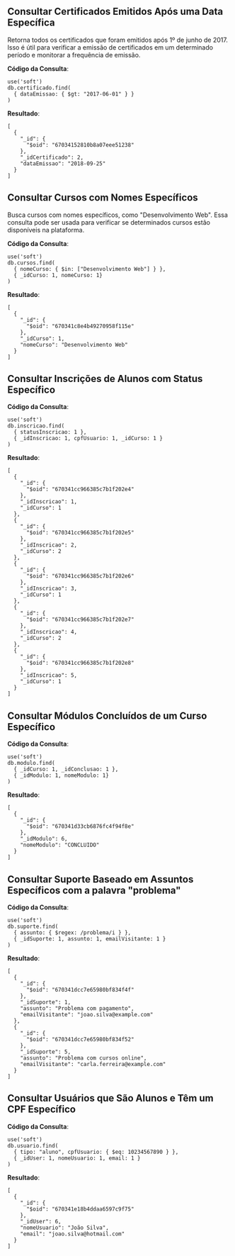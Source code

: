 ## Consultar Certificados Emitidos Após uma Data Específica
Retorna todos os certificados que foram emitidos após 1º de junho de 2017. Isso é útil para verificar a emissão de certificados em um determinado período e monitorar a frequência de emissão.

**Código da Consulta**:
```
use('soft')
db.certificado.find(
  { dataEmissao: { $gt: "2017-06-01" } }  
)
```

**Resultado**:
```
[
  {
    "_id": {
      "$oid": "67034152810b8a07eee51238"
    },
    "_idCertificado": 2,
    "dataEmissao": "2018-09-25"
  }
]
```

## Consultar Cursos com Nomes Específicos
Busca cursos com nomes específicos, como "Desenvolvimento Web". Essa consulta pode ser usada para verificar se determinados cursos estão disponíveis na plataforma.

**Código da Consulta**:
```
use('soft')
db.cursos.find(
  { nomeCurso: { $in: ["Desenvolvimento Web"] } },
  { _idCurso: 1, nomeCurso: 1}
)
```

**Resultado**:
```
[
  {
    "_id": {
      "$oid": "670341c8e4b49270958f115e"
    },
    "_idCurso": 1,
    "nomeCurso": "Desenvolvimento Web"
  }
]
```

## Consultar Inscrições de Alunos com Status Específico
**Código da Consulta**:
```
use('soft')
db.inscricao.find(
  { statusInscricao: 1 },
  { _idInscricao: 1, cpfUsuario: 1, _idCurso: 1 }
)
```
**Resultado**:
```
[
  {
    "_id": {
      "$oid": "670341cc966385c7b1f202e4"
    },
    "_idInscricao": 1,
    "_idCurso": 1
  },
  {
    "_id": {
      "$oid": "670341cc966385c7b1f202e5"
    },
    "_idInscricao": 2,
    "_idCurso": 2
  },
  {
    "_id": {
      "$oid": "670341cc966385c7b1f202e6"
    },
    "_idInscricao": 3,
    "_idCurso": 1
  },
  {
    "_id": {
      "$oid": "670341cc966385c7b1f202e7"
    },
    "_idInscricao": 4,
    "_idCurso": 2
  },
  {
    "_id": {
      "$oid": "670341cc966385c7b1f202e8"
    },
    "_idInscricao": 5,
    "_idCurso": 1
  }
]
```

## Consultar Módulos Concluídos de um Curso Específico
**Código da Consulta**:
```
use('soft')
db.modulo.find(
  { _idCurso: 1, _idConclusao: 1 },
  { _idModulo: 1, nomeModulo: 1}
)
```
**Resultado**:
```
[
  {
    "_id": {
      "$oid": "670341d33cb6876fc4f94f8e"
    },
    "_idModulo": 6,
    "nomeModulo": "CONCLUIDO"
  }
]
```

## Consultar Suporte Baseado em Assuntos Específicos com a palavra "problema"
**Código da Consulta**:
```
use('soft')
db.suporte.find(
  { assunto: { $regex: /problema/i } },
  { _idSuporte: 1, assunto: 1, emailVisitante: 1 }
)
```
**Resultado**:
```
[
  {
    "_id": {
      "$oid": "670341dcc7e65980bf834f4f"
    },
    "_idSuporte": 1,
    "assunto": "Problema com pagamento",
    "emailVisitante": "joao.silva@example.com"
  },
  {
    "_id": {
      "$oid": "670341dcc7e65980bf834f52"
    },
    "_idSuporte": 5,
    "assunto": "Problema com cursos online",
    "emailVisitante": "carla.ferreira@example.com"
  }
]
```

## Consultar Usuários que São Alunos e Têm um CPF Específico
**Código da Consulta**:
```
use('soft')
db.usuario.find(
  { tipo: "aluno", cpfUsuario: { $eq: 10234567890 } },
  { _idUser: 1, nomeUsuario: 1, email: 1 }
)
```
**Resultado**:
```
[
  {
    "_id": {
      "$oid": "670341e18b4ddaa6597c9f75"
    },
    "_idUser": 6,
    "nomeUsuario": "João Silva",
    "email": "joao.silva@hotmail.com"
  }
]
```